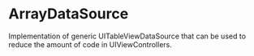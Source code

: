ArrayDataSource
===============

Implementation of generic UITableViewDataSource that can be used to reduce the amount of code in UIViewControllers.

